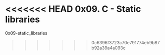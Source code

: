 <<<<<<< HEAD
0x09. C - Static libraries
=======
0x09-static_libraries
>>>>>>> 0c6396f3723c70e791774eb9b87b92a39a4a093c
